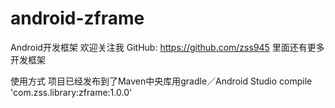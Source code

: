 # android-zframe
Android开发框架
欢迎关注我 
GitHub: https://github.com/zss945
里面还有更多开发框架

使用方式
项目已经发布到了Maven中央库用gradle／Android Studio
compile 'com.zss.library:zframe:1.0.0'
